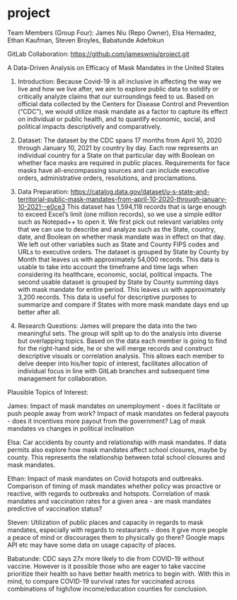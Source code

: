 # project
Team Members (Group Four):  James Niu (Repo Owner), Elsa Hernadez, Ethan Kaufman, Steven Broyles, Babatunde Adefokun

GitLab Collaboration: https://github.com/jameswniu/project.git


A Data-Driven Analysis on Efficacy of Mask Mandates in the United States

1.	Introduction:
Because Covid-19 is all inclusive in affecting the way we live and how we live after, we aim to explore public data to solidify or critically analyze claims that our surroundings feed to us. Based on official data collected by the Centers for Disease Control and Prevention (“CDC”), we would utilize mask mandate as a factor to capture its effect on individual or public health, and to quantify economic, social, and political impacts descriptively and comparatively.

2.	Dataset:
The dataset by the CDC spans 17 months from April 10, 2020 through January 10, 2021 by country by day. Each row represents an individual country for a State on that particular day with Boolean on whether face masks are required in public places. Requirements for face masks have all-encompassing sources and can include executive orders, administrative orders, resolutions, and proclamations.

3.	Data Preparation: https://catalog.data.gov/dataset/u-s-state-and-territorial-public-mask-mandates-from-april-10-2020-through-january-10-2021--e0ce3
This dataset has 1,594,118 records that is large enough to exceed Excel’s limit (one million records), so we use a simple editor such as Notepad++ to open it.
We first pick out relevant variables only that we can use to describe and analyze such as the State, country, date, and Boolean on whether mask mandate was in effect on that day. We left out other variables such as State and County FIPS codes and URLs to executive orders.
The dataset is grouped by State by County by Month that leaves us with approximately 54,000 records. This data is usable to take into account the timeframe and time lags when considering its healthcare, economic, social, political impacts.
The second usable dataset is grouped by State by County summing days with mask mandate for entire period. This leaves us with approximately 3,200 records. This data is useful for descriptive purposes to summarize and compare if States with more mask mandate days end up better after all.

4.	Research Questions:
James will prepare the data into the two meaningful sets. The group will split up to do the analysis into diverse but overlapping topics. Based on the data each member is going to find for the right-hand side, he or she will merge records and construct descriptive visuals or correlation analysis. This allows each member to delve deeper into his/her topic of interest, facilitates allocation of individual focus in line with GitLab branches and subsequent time management for collaboration.

Plausible Topics of Interest:

James: Impact of mask mandates on unemployment - does it facilitate or push people away from work?
Impact of mask mandates on federal payouts - does it incentives more payout from the government?
Lag of mask mandates vs changes in political inclination

Elsa: Car accidents by county and relationship with mask mandates.
If data permits also explore how mask mandates affect school closures, maybe by county.
This represents the relationship between total school closures and mask mandates.

Ethan: Impact of mask mandates on Covid hotspots and outbreaks.
Comparison of timing of mask mandates whether policy was proactive or reactive, with regards to outbreaks and hotspots.
Correlation of mask mandates and vaccination rates for a given area - are mask mandates predictive of vaccination status?

Steven: Utilization of public places and capacity in regards to mask mandates, especially with regards to restaurants - does it give more people a peace
of mind or discourages them to physically go there?  Google maps API etc may have some data on usage capacity of places.

Babatunde: CDC says 27x more likely to die from COVID-19 without vaccine. 
However is it possible those who are eager to take vaccine prioritize their health so have better health metrics to begin with.
With this in mind, to compare COVID-19 survival rates for vaccinated across combinations of high/low income/education counties for conclusion.